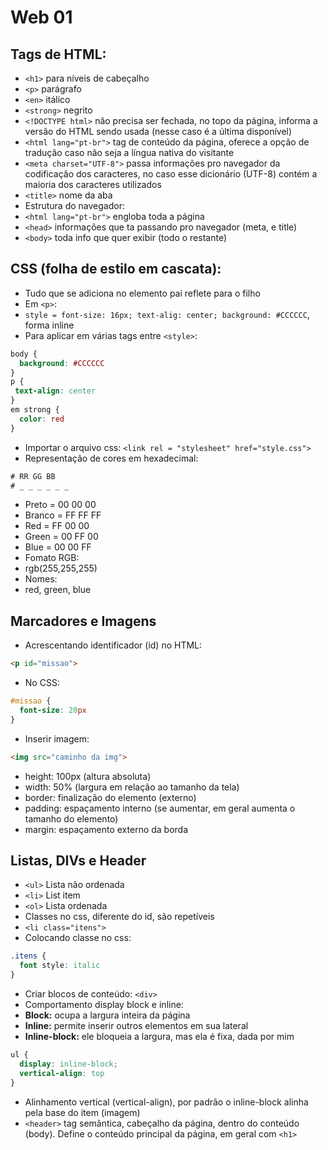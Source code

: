 # Web 01

## Tags de HTML:
- ```<h1>``` para níveis de cabeçalho
- ```<p>``` parágrafo
- ```<en>``` itálico
- ```<strong>``` negrito
- ```<!DOCTYPE html>``` não precisa ser fechada, no topo da página, informa a versão do HTML sendo usada (nesse caso é a última disponível)
- ```<html lang="pt-br">``` tag de conteúdo da página, oferece a opção de tradução caso não seja a língua nativa do visitante
- ```<meta charset="UTF-8">``` passa informações pro navegador da codificação dos caracteres, no caso esse dicionário (UTF-8) contém a maioria dos caracteres utilizados
- ```<title>``` nome da aba
- Estrutura do navegador:
 - ```<html lang="pt-br">``` engloba toda a página
 - ```<head>``` informações que ta passando pro navegador (meta, e title)
 - ```<body>``` toda info que quer exibir (todo o restante)

## CSS (folha de estilo em cascata):
- Tudo que se adiciona no elemento pai reflete para o filho
- Em ```<p>```:
 - ```style = font-size: 16px; text-alig: center; background: #CCCCCC```, forma inline
- Para aplicar em várias tags entre ```<style>```:
```CSS
body {
  background: #CCCCCC
}
p {
 text-align: center
}
em strong {
  color: red
}
```
- Importar o arquivo css:
```<link rel = "stylesheet" href="style.css">```
- Representação de cores em hexadecimal:
```CSS
# RR GG BB
# _ _ _ _ _ _
```
 - Preto = 00 00 00
 - Branco = FF FF FF
 - Red = FF 00 00
 - Green = 00 FF 00
 - Blue = 00 00 FF
- Fomato RGB:
 - rgb(255,255,255)
- Nomes:
 - red, green, blue

## Marcadores e Imagens
- Acrescentando identificador (id) no HTML:
```HTML
<p id="missao">
```
- No CSS:
```CSS
#missao {
  font-size: 20px
}
```
- Inserir imagem:
```HTML
<img src="caminho da img">
```
 - height: 100px (altura absoluta)
 - width: 50% (largura em relação ao tamanho da tela)
 - border: finalização do elemento (externo)
 - padding: espaçamento interno (se aumentar, em geral aumenta o tamanho do elemento)
 - margin: espaçamento externo da borda

## Listas, DIVs e Header
- ```<ul>``` Lista não ordenada
 - ```<li>``` List item
- ```<ol>``` Lista ordenada
- Classes no css, diferente do id, são repetíveis
 - ```<li class="itens">```
 - Colocando classe no css:
 ```CSS
 .itens {
   font style: italic
 }
 ```
- Criar blocos de conteúdo: ```<div>```
- Comportamento display block e inline:
 - **Block:** ocupa a largura inteira da página
 - **Inline:** permite inserir outros elementos em sua lateral
 - **Inline-block:** ele bloqueia a largura, mas ela é fixa, dada por mim
 ```CSS
 ul {
   display: inline-block;
   vertical-align: top
 }
 ```
 - Alinhamento vertical (vertical-align), por padrão o inline-block alinha pela base do item (imagem)
- ```<header>``` tag semântica, cabeçalho da página, dentro do conteúdo (body). Define o conteúdo principal da página, em geral com ```<h1>```

